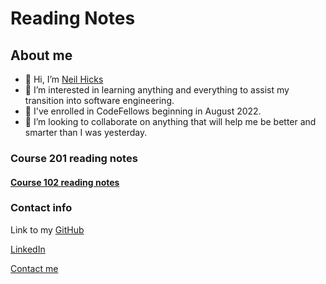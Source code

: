 # Reading Notes

## About me

- 👋 Hi, I’m [Neil Hicks](https://github.com/neil-hicks)
- 👀 I’m interested in learning anything and everything to assist my transition into software engineering.
- 🌱 I've enrolled in CodeFellows beginning in August 2022.
- 💞️ I’m looking to collaborate on anything that will help me be better and smarter than I was yesterday.

### Course 201 reading notes

#### [Course 102 reading notes](102-notes.md)

### Contact info

Link to my [GitHub](https://github.com/neil-hicks)

[LinkedIn](https://www.linkedin.com/in/neilhicks)

[Contact me](mailto:patrick.n.hicks@gmail.com)
